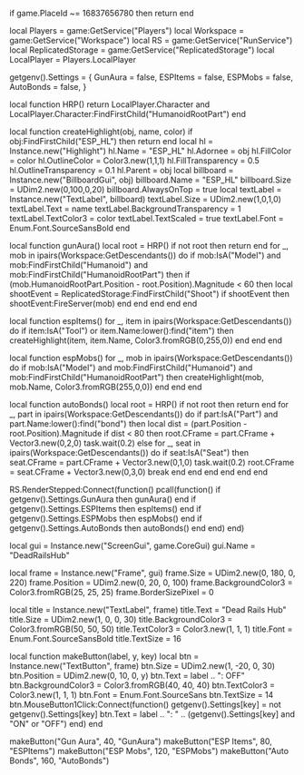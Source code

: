if game.PlaceId ~= 16837656780 then return end

local Players = game:GetService("Players")
local Workspace = game:GetService("Workspace")
local RS = game:GetService("RunService")
local ReplicatedStorage = game:GetService("ReplicatedStorage")
local LocalPlayer = Players.LocalPlayer

getgenv().Settings = {
    GunAura = false,
    ESPItems = false,
    ESPMobs = false,
    AutoBonds = false,
}

local function HRP()
    return LocalPlayer.Character and LocalPlayer.Character:FindFirstChild("HumanoidRootPart")
end

local function createHighlight(obj, name, color)
    if obj:FindFirstChild("ESP_HL") then return end
    local hl = Instance.new("Highlight")
    hl.Name = "ESP_HL"
    hl.Adornee = obj
    hl.FillColor = color
    hl.OutlineColor = Color3.new(1,1,1)
    hl.FillTransparency = 0.5
    hl.OutlineTransparency = 0.1
    hl.Parent = obj
    local billboard = Instance.new("BillboardGui", obj)
    billboard.Name = "ESP_HL"
    billboard.Size = UDim2.new(0,100,0,20)
    billboard.AlwaysOnTop = true
    local textLabel = Instance.new("TextLabel", billboard)
    textLabel.Size = UDim2.new(1,0,1,0)
    textLabel.Text = name
    textLabel.BackgroundTransparency = 1
    textLabel.TextColor3 = color
    textLabel.TextScaled = true
    textLabel.Font = Enum.Font.SourceSansBold
end

local function gunAura()
    local root = HRP()
    if not root then return end
    for _, mob in ipairs(Workspace:GetDescendants()) do
        if mob:IsA("Model") and mob:FindFirstChild("Humanoid") and mob:FindFirstChild("HumanoidRootPart") then
            if (mob.HumanoidRootPart.Position - root.Position).Magnitude < 60 then
                local shootEvent = ReplicatedStorage:FindFirstChild("Shoot")
                if shootEvent then
                    shootEvent:FireServer(mob)
                end
            end
        end
    end
end

local function espItems()
    for _, item in ipairs(Workspace:GetDescendants()) do
        if item:IsA("Tool") or item.Name:lower():find("item") then
            createHighlight(item, item.Name, Color3.fromRGB(0,255,0))
        end
    end
end

local function espMobs()
    for _, mob in ipairs(Workspace:GetDescendants()) do
        if mob:IsA("Model") and mob:FindFirstChild("Humanoid") and mob:FindFirstChild("HumanoidRootPart") then
            createHighlight(mob, mob.Name, Color3.fromRGB(255,0,0))
        end
    end
end

local function autoBonds()
    local root = HRP()
    if not root then return end
    for _, part in ipairs(Workspace:GetDescendants()) do
        if part:IsA("Part") and part.Name:lower():find("bond") then
            local dist = (part.Position - root.Position).Magnitude
            if dist < 80 then
                root.CFrame = part.CFrame + Vector3.new(0,2,0)
                task.wait(0.2)
            else
                for _, seat in ipairs(Workspace:GetDescendants()) do
                    if seat:IsA("Seat") then
                        seat.CFrame = part.CFrame + Vector3.new(0,1,0)
                        task.wait(0.2)
                        root.CFrame = seat.CFrame + Vector3.new(0,3,0)
                        break
                    end
                end
            end
        end
    end
end

RS.RenderStepped:Connect(function()
    pcall(function()
        if getgenv().Settings.GunAura then gunAura() end
        if getgenv().Settings.ESPItems then espItems() end
        if getgenv().Settings.ESPMobs then espMobs() end
        if getgenv().Settings.AutoBonds then autoBonds() end
    end)
end)

local gui = Instance.new("ScreenGui", game.CoreGui)
gui.Name = "DeadRailsHub"

local frame = Instance.new("Frame", gui)
frame.Size = UDim2.new(0, 180, 0, 220)
frame.Position = UDim2.new(0, 20, 0, 100)
frame.BackgroundColor3 = Color3.fromRGB(25, 25, 25)
frame.BorderSizePixel = 0

local title = Instance.new("TextLabel", frame)
title.Text = "Dead Rails Hub"
title.Size = UDim2.new(1, 0, 0, 30)
title.BackgroundColor3 = Color3.fromRGB(50, 50, 50)
title.TextColor3 = Color3.new(1, 1, 1)
title.Font = Enum.Font.SourceSansBold
title.TextSize = 16

local function makeButton(label, y, key)
    local btn = Instance.new("TextButton", frame)
    btn.Size = UDim2.new(1, -20, 0, 30)
    btn.Position = UDim2.new(0, 10, 0, y)
    btn.Text = label .. ": OFF"
    btn.BackgroundColor3 = Color3.fromRGB(40, 40, 40)
    btn.TextColor3 = Color3.new(1, 1, 1)
    btn.Font = Enum.Font.SourceSans
    btn.TextSize = 14
    btn.MouseButton1Click:Connect(function()
        getgenv().Settings[key] = not getgenv().Settings[key]
        btn.Text = label .. ": " .. (getgenv().Settings[key] and "ON" or "OFF")
    end)
end

makeButton("Gun Aura", 40, "GunAura")
makeButton("ESP Items", 80, "ESPItems")
makeButton("ESP Mobs", 120, "ESPMobs")
makeButton("Auto Bonds", 160, "AutoBonds")

